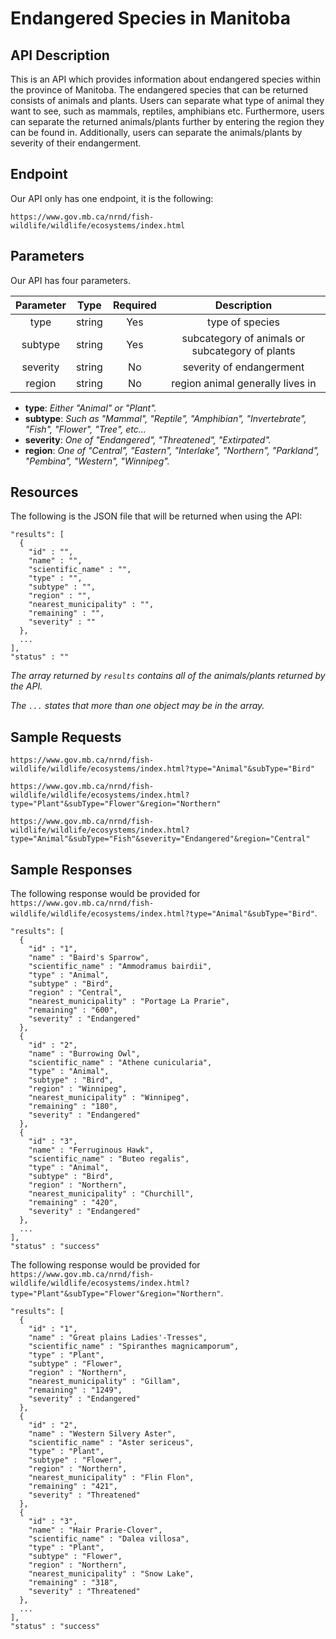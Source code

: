 # Endangered Species in Manitoba
## API Description

This is an API which provides information about endangered species within the province of Manitoba. The endangered species that can be returned consists of animals and plants. Users can separate what type of animal they want to see, such as mammals, reptiles, amphibians etc. Furthermore, users can separate the returned animals/plants further by entering the region they can be found in. Additionally, users can separate the animals/plants by severity of their endangerment.

## Endpoint

Our API only has one endpoint, it is the following:

`https://www.gov.mb.ca/nrnd/fish-wildlife/wildlife/ecosystems/index.html`

## Parameters

Our API has four parameters.

| Parameter  | Type    | Required | Description |
| :-------:  | :--:    | :------: | :---------: |
| type       | string  | Yes      | type of species |
| subtype    | string  | Yes      | subcategory of animals or subcategory of plants|
| severity   | string  | No       | severity of endangerment |
| region     | string  | No       | region animal generally lives in |

- **type**: *Either "Animal" or "Plant".*
- **subtype**: *Such as "Mammal", "Reptile", "Amphibian", "Invertebrate", "Fish", "Flower", "Tree", etc...*
- **severity**: *One of "Endangered", "Threatened", "Extirpated".*
- **region**: *One of "Central", "Eastern", "Interlake", "Northern", "Parkland", "Pembina", "Western", "Winnipeg".*

## Resources
The following is the JSON file that will be returned when using the API:

```
"results": [
  {
    "id" : "",
    "name" : "",
    "scientific_name" : "",
    "type" : "",
    "subtype" : "",
    "region" : "",
    "nearest_municipality" : "",
    "remaining" : "",
    "severity" : ""
  },
  ...
],
"status" : ""
```

_The array returned by `results` contains all of the animals/plants returned by the API._

_The `...` states that more than one object may be in the array._

## Sample Requests

`https://www.gov.mb.ca/nrnd/fish-wildlife/wildlife/ecosystems/index.html?type="Animal"&subType="Bird"`

`https://www.gov.mb.ca/nrnd/fish-wildlife/wildlife/ecosystems/index.html?type="Plant"&subType="Flower"&region="Northern"`

`https://www.gov.mb.ca/nrnd/fish-wildlife/wildlife/ecosystems/index.html?type="Animal"&subType="Fish"&severity="Endangered"&region="Central"`

## Sample Responses
The following response would be provided for `https://www.gov.mb.ca/nrnd/fish-wildlife/wildlife/ecosystems/index.html?type="Animal"&subType="Bird"`.
```
"results": [
  {
    "id" : "1",
    "name" : "Baird's Sparrow",
    "scientific_name" : "Ammodramus bairdii",
    "type" : "Animal",
    "subtype" : "Bird",
    "region" : "Central",
    "nearest_municipality" : "Portage La Prarie",
    "remaining" : "600",
    "severity" : "Endangered"
  },
  {
    "id" : "2",
    "name" : "Burrowing Owl",
    "scientific_name" : "Athene cunicularia",
    "type" : "Animal",
    "subtype" : "Bird",
    "region" : "Winnipeg",
    "nearest_municipality" : "Winnipeg",
    "remaining" : "180",
    "severity" : "Endangered"
  },
  {
    "id" : "3",
    "name" : "Ferruginous Hawk",
    "scientific_name" : "Buteo regalis",
    "type" : "Animal",
    "subtype" : "Bird",
    "region" : "Northern",
    "nearest_municipality" : "Churchill",
    "remaining" : "420",
    "severity" : "Endangered"
  },
  ...
],
"status" : "success"
```

The following response would be provided for `https://www.gov.mb.ca/nrnd/fish-wildlife/wildlife/ecosystems/index.html?type="Plant"&subType="Flower"&region="Northern"`.
```
"results": [
  {
    "id" : "1",
    "name" : "Great plains Ladies'-Tresses",
    "scientific_name" : "Spiranthes magnicamporum",
    "type" : "Plant",
    "subtype" : "Flower",
    "region" : "Northern",
    "nearest_municipality" : "Gillam",
    "remaining" : "1249",
    "severity" : "Endangered"
  },
  {
    "id" : "2",
    "name" : "Western Silvery Aster",
    "scientific_name" : "Aster sericeus",
    "type" : "Plant",
    "subtype" : "Flower",
    "region" : "Northern",
    "nearest_municipality" : "Flin Flon",
    "remaining" : "421",
    "severity" : "Threatened"
  },
  {
    "id" : "3",
    "name" : "Hair Prarie-Clover",
    "scientific_name" : "Dalea villosa",
    "type" : "Plant",
    "subtype" : "Flower",
    "region" : "Northern",
    "nearest_municipality" : "Snow Lake",
    "remaining" : "318",
    "severity" : "Threatened"
  },
  ...
],
"status" : "success"
```
